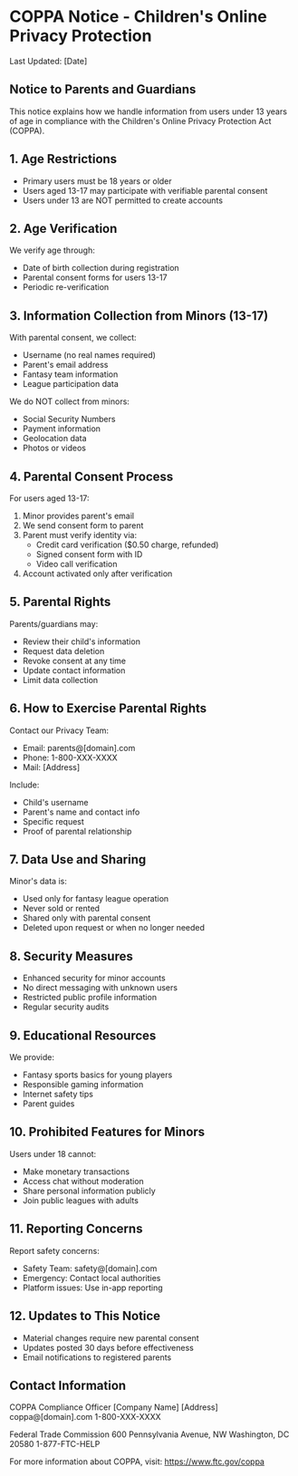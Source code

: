# COPPA Notice - Children's Online Privacy Protection

Last Updated: [Date]

## Notice to Parents and Guardians

This notice explains how we handle information from users under 13 years of age in compliance with the Children's Online Privacy Protection Act (COPPA).

## 1. Age Restrictions

- Primary users must be 18 years or older
- Users aged 13-17 may participate with verifiable parental consent
- Users under 13 are NOT permitted to create accounts

## 2. Age Verification

We verify age through:
- Date of birth collection during registration
- Parental consent forms for users 13-17
- Periodic re-verification

## 3. Information Collection from Minors (13-17)

With parental consent, we collect:
- Username (no real names required)
- Parent's email address
- Fantasy team information
- League participation data

We do NOT collect from minors:
- Social Security Numbers
- Payment information
- Geolocation data
- Photos or videos

## 4. Parental Consent Process

For users aged 13-17:
1. Minor provides parent's email
2. We send consent form to parent
3. Parent must verify identity via:
   - Credit card verification ($0.50 charge, refunded)
   - Signed consent form with ID
   - Video call verification
4. Account activated only after verification

## 5. Parental Rights

Parents/guardians may:
- Review their child's information
- Request data deletion
- Revoke consent at any time
- Update contact information
- Limit data collection

## 6. How to Exercise Parental Rights

Contact our Privacy Team:
- Email: parents@[domain].com
- Phone: 1-800-XXX-XXXX
- Mail: [Address]

Include:
- Child's username
- Parent's name and contact info
- Specific request
- Proof of parental relationship

## 7. Data Use and Sharing

Minor's data is:
- Used only for fantasy league operation
- Never sold or rented
- Shared only with parental consent
- Deleted upon request or when no longer needed

## 8. Security Measures

- Enhanced security for minor accounts
- No direct messaging with unknown users
- Restricted public profile information
- Regular security audits

## 9. Educational Resources

We provide:
- Fantasy sports basics for young players
- Responsible gaming information
- Internet safety tips
- Parent guides

## 10. Prohibited Features for Minors

Users under 18 cannot:
- Make monetary transactions
- Access chat without moderation
- Share personal information publicly
- Join public leagues with adults

## 11. Reporting Concerns

Report safety concerns:
- Safety Team: safety@[domain].com
- Emergency: Contact local authorities
- Platform issues: Use in-app reporting

## 12. Updates to This Notice

- Material changes require new parental consent
- Updates posted 30 days before effectiveness
- Email notifications to registered parents

## Contact Information

COPPA Compliance Officer
[Company Name]
[Address]
coppa@[domain].com
1-800-XXX-XXXX

Federal Trade Commission
600 Pennsylvania Avenue, NW
Washington, DC 20580
1-877-FTC-HELP

For more information about COPPA, visit: https://www.ftc.gov/coppa